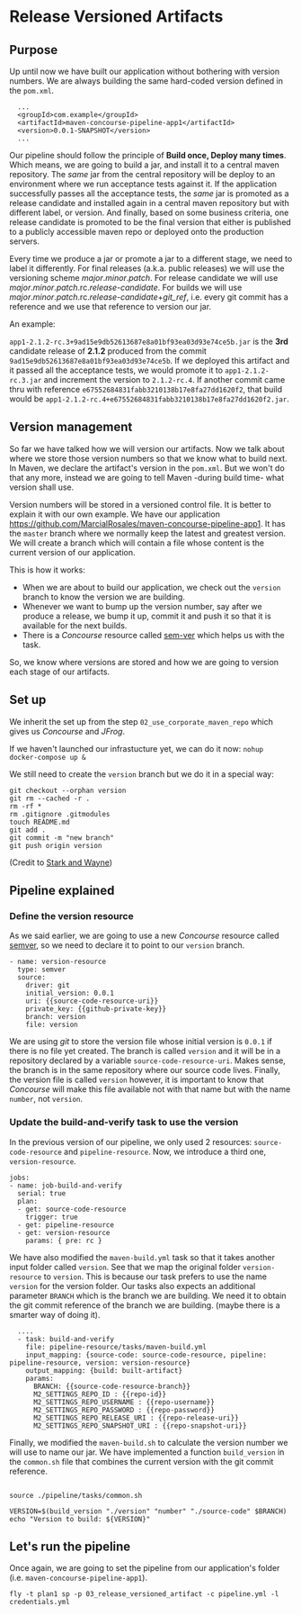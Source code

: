 # Release Versioned Artifacts

## Purpose

Up until now we have built our application without bothering with version numbers. We are always building the same hard-coded version defined in the `pom.xml`.
```
  ...
  <groupId>com.example</groupId>
  <artifactId>maven-concourse-pipeline-app1</artifactId>
  <version>0.0.1-SNAPSHOT</version>
  ...
```

Our pipeline should follow the principle of **Build once, Deploy many times**. Which means, we are going to build a jar, and install it to a central maven repository. The *same* jar from the central repository will be deploy to an environment where we run acceptance tests against it. If the application successfully passes all the acceptance tests, the *same* jar is promoted as a release candidate and installed again in a central maven repository but with different label, or version. And finally, based on some business criteria, one release candidate is promoted to be the final version that either is published to a publicly accessible maven repo or deployed onto the production servers.

Every time we produce a jar or promote a jar to a different stage, we need to label it differently. For final releases (a.k.a. public releases) we will use the versioning scheme *major*.*minor*.*patch*. For release candidate we will use *major*.*minor*.*patch*.rc.*release-candidate*. For builds we will use *major*.*minor*.*patch*.rc.*release-candidate*+*git_ref*, i.e. every git commit has a reference and we use that reference to version our jar.

An example:

`app1-2.1.2-rc.3+9ad15e9db52613687e8a01bf93ea03d93e74ce5b.jar` is the **3rd** candidate release of **2.1.2** produced from the commit `9ad15e9db52613687e8a01bf93ea03d93e74ce5b`. If we deployed this artifact and it passed all the acceptance tests, we would promote it to `app1-2.1.2-rc.3.jar` and increment the version to `2.1.2-rc.4`. If another commit came thru with reference `e67552684831fabb3210138b17e8fa27dd1620f2`, that build would be `app1-2.1.2-rc.4+e67552684831fabb3210138b17e8fa27dd1620f2.jar`.

## Version management

So far we have talked how we will version our artifacts. Now we talk about where we store those version numbers so that we know what to build next. In Maven, we declare the artifact's version in the `pom.xml`. But we won't do that any more, instead we are going to tell Maven -during build time- what version shall use.

Version numbers will be stored in a versioned control file. It is better to explain it with our own example. We have our application https://github.com/MarcialRosales/maven-concourse-pipeline-app1. It has the `master` branch where we normally keep the latest and greatest version. We will create a branch which will contain a file whose content is the current version of our application.


This is how it works:
- When we are about to build our application, we check out the `version` branch to know the version we are building.
- Whenever we want to bump up the version number, say after we produce a release, we bump it up, commit it and push it so that it is available for the next builds.
- There is a *Concourse* resource called [sem-ver](https://github.com/concourse/semver-resource) which helps us with the task.

So, we know where versions are stored and how we are going to version each stage of our artifacts.

## Set up
We inherit the set up from the step `02_use_corporate_maven_repo` which gives us *Concourse* and *JFrog*.

If we haven't launched our infrastucture yet, we can do it now:
`nohup docker-compose up & `

We still need to create the `version` branch but we do it in a special way:

```
git checkout --orphan version
git rm --cached -r .
rm -rf *
rm .gitignore .gitmodules
touch README.md
git add .
git commit -m "new branch"
git push origin version
```
(Credit to [Stark and Wayne](https://github.com/starkandwayne/concourse-tutorial/tree/master/20_versions_and_buildnumbers))

## Pipeline explained

### Define the version resource
As we said earlier, we are going to use a new *Concourse* resource called [semver](https://github.com/concourse/semver-resource), so we need to declare it to point to our `version` branch.

```
- name: version-resource
  type: semver
  source:
    driver: git
    initial_version: 0.0.1
    uri: {{source-code-resource-uri}}
    private_key: {{github-private-key}}
    branch: version
    file: version
```
We are using *git* to store the version file whose initial version is `0.0.1` if there is no file yet created. The branch is called `version` and it will be in a repository declared by a variable `source-code-resource-uri`. Makes sense, the branch is in the same repository where our source code lives. Finally, the version file is called `version` however, it is important to know that *Concourse* will make this file available not with that name but with the name `number`, not `version`.

### Update the build-and-verify task to use the version

In the previous version of our pipeline, we only used 2 resources: `source-code-resource` and `pipeline-resource`. Now, we introduce a third one, `version-resource`.
```
jobs:
- name: job-build-and-verify
  serial: true
  plan:
  - get: source-code-resource
    trigger: true
  - get: pipeline-resource
  - get: version-resource
    params: { pre: rc }

```
We have also modified the `maven-build.yml` task so that it takes another input folder called `version`. See that we map the original folder `version-resource` to `version`. This is because our task prefers to use the name `version` for the version folder. Our tasks also expects an additional parameter `BRANCH` which is the branch we are building. We need it to obtain the git commit reference of the branch we are building. (maybe there is a smarter way of doing it).

```
  ....
  - task: build-and-verify
    file: pipeline-resource/tasks/maven-build.yml
    input_mapping: {source-code: source-code-resource, pipeline: pipeline-resource, version: version-resource}
    output_mapping: {build: built-artifact}
    params:
      BRANCH: {{source-code-resource-branch}}
      M2_SETTINGS_REPO_ID : {{repo-id}}
      M2_SETTINGS_REPO_USERNAME : {{repo-username}}
      M2_SETTINGS_REPO_PASSWORD : {{repo-password}}
      M2_SETTINGS_REPO_RELEASE_URI : {{repo-release-uri}}
      M2_SETTINGS_REPO_SNAPSHOT_URI : {{repo-snapshot-uri}}
```

Finally, we modified the `maven-build.sh` to calculate the version number we will use to name our jar. We have implemented a function `build_version` in the `common.sh` file that combines the current version with the git commit reference.

```

source ./pipeline/tasks/common.sh

VERSION=$(build_version "./version" "number" "./source-code" $BRANCH)
echo "Version to build: ${VERSION}"
```


## Let's run the pipeline

Once again, we are going to set the pipeline from our application's folder (i.e. `maven-concourse-pipeline-app1`).
```
fly -t plan1 sp -p 03_release_versioned_artifact -c pipeline.yml -l credentials.yml
```
